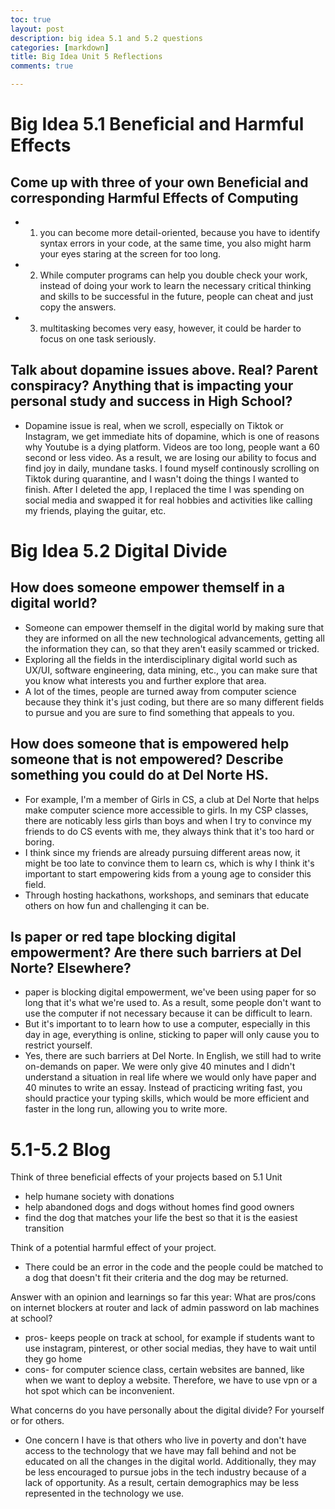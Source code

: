 ```yaml
---
toc: true
layout: post
description: big idea 5.1 and 5.2 questions
categories: [markdown]
title: Big Idea Unit 5 Reflections
comments: true

---
```

# Big Idea 5.1 Beneficial and Harmful Effects

## Come up with three of your own Beneficial and corresponding Harmful Effects of Computing
- 1. you can become more detail-oriented, because you have to identify syntax errors in your code, at the same time, you also might harm your eyes staring at the screen for too long. 
- 2. While computer programs can help you double check your work, instead of doing your work to learn the necessary critical thinking and skills to be successful in the future, people can cheat and just copy the answers. 
- 3. multitasking becomes very easy, however, it could be harder to focus on one task seriously. 

## Talk about dopamine issues above. Real? Parent conspiracy? Anything that is impacting your personal study and success in High School?
- Dopamine issue is real, when we scroll, especially on Tiktok or Instagram, we get immediate hits of dopamine, which is one of reasons why Youtube is a dying platform. Videos are too long, people want a 60 second or less video. As a result, we are losing our ability to focus and find joy in daily, mundane tasks. I found myself continously scrolling on Tiktok during quarantine, and I wasn't doing the things I wanted to finish. After I deleted the app, I replaced the time I was spending on social media and swapped it for real hobbies and activities like calling my friends, playing the guitar, etc. 

# Big Idea 5.2 Digital Divide 

## How does someone empower themself in a digital world?
- Someone can empower themself in the digital world by making sure that they are informed on all the new technological advancements, getting all the information they can, so that they aren't easily scammed or tricked. 
- Exploring all the fields in the interdisciplinary digital world such as UX/UI, software engineering, data mining, etc., you can make sure that you know what interests you and further explore that area. 
- A lot of the times, people are turned away from computer science because they think it's just coding, but there are so many different fields to pursue and you are sure to find something that appeals to you. 

## How does someone that is empowered help someone that is not empowered? Describe something you could do at Del Norte HS.
- For example, I'm a member of Girls in CS, a club at Del Norte that helps make computer science more accessible to girls. In my CSP classes, there are noticably less girls than boys and when I try to convince my friends to do CS events with me, they always think that it's too hard or boring. 
- I think since my friends are already pursuing different areas now, it might be too late to convince them to learn cs, which is why I think it's important to start empowering kids from a young age to consider this field. 
- Through hosting hackathons, workshops, and seminars that educate others on how fun and challenging it can be. 

## Is paper or red tape blocking digital empowerment? Are there such barriers at Del Norte? Elsewhere?
- paper is blocking digital empowerment, we've been using paper for so long that it's what we're used to. As a result, some people don't want to use the computer if not necessary because it can be difficult to learn. 
- But it's important to to learn how to use a computer, especially in this day in age, everything is online, sticking to paper will only cause you to restrict yourself. 
- Yes, there are such barriers at Del Norte. In English, we still had to write on-demands on paper. We were only give 40 minutes and I didn't understand a situation in real life where we would only have paper and 40 minutes to write an essay. Instead of practicing writing fast, you should practice your typing skills, which would be more efficient and faster in the long run, allowing you to write more. 

# 5.1-5.2 Blog 
Think of three beneficial effects of your projects based on 5.1 Unit
- help humane society with donations
- help abandoned dogs and dogs without homes find good owners 
- find the dog that matches your life the best so that it is the easiest transition

Think of a potential harmful effect of your project.
- There could be an error in the code and the people could be matched to a dog that doesn't fit their criteria and the dog may be returned. 

Answer with an opinion and learnings so far this year:  What are pros/cons on internet blockers at router and lack of admin password on lab machines at school?
- pros- keeps people on track at school, for example if students want to use instagram, pinterest, or other social medias, they have to wait until they go home
- cons- for computer science class, certain websites are banned, like when we want to deploy a website. Therefore, we have to use vpn or a hot spot which can be inconvenient. 

What concerns do you have personally about the digital divide?  For yourself or for others.
- One concern I have is that others who live in poverty and don't have access to the technology that we have may fall behind and not be educated on all the changes in the digital world. Additionally, they may be less encouraged to pursue jobs in the tech industry because of a lack of opportunity. As a result, certain demographics may be less represented in the technology we use. 